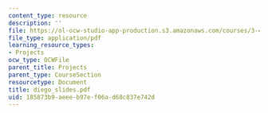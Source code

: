 ```yaml
---
content_type: resource
description: ''
file: https://ol-ocw-studio-app-production.s3.amazonaws.com/courses/3-45-magnetic-materials-spring-2004/185873b9aeeeb97ef06ad68c837e742d_diego_slides.pdf
file_type: application/pdf
learning_resource_types:
- Projects
ocw_type: OCWFile
parent_title: Projects
parent_type: CourseSection
resourcetype: Document
title: diego_slides.pdf
uid: 185873b9-aeee-b97e-f06a-d68c837e742d
---
```

